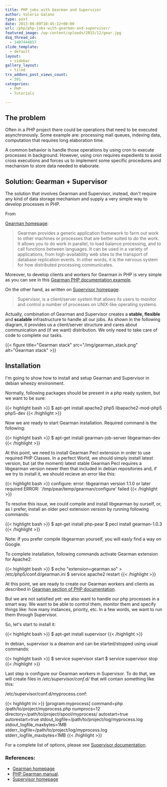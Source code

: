 ```yaml
---
title: PHP jobs with Gearman and Supervisor
author: Valerio Galano
type: post
date: 2013-06-09T10:45:22+00:00
url: /php/php-jobs-with-gearman-and-supervisor/
featured_image: /wp-content/uploads/2015/12/gear.jpg
dsq_thread_id:
  - 1407444857
slide_template:
  - default
layout:
  - sidebar
gallery_layout:
  - tiled
trx_addons_post_views_count:
  - 391
categories:
  - PHP
  - Tutorials

---
```

## The problem

Often in a PHP project there could be operations that need to be executed asynchronously. Some example are: processing mail queues, indexing data, computation that requires long elaboration time.

A common behavior is handle those operations by using cron to execute processes in background. However, using cron requires expedients to avoid cross executions and forces us to implement some specific procedures and mechanism to store data needed to elaborate.

## Solution: Gearman + Supervisor

The solution that involves Gearman and Supervisor, instead, don't require any kind of data storage mechanism and supply a very simple way to develop processes in PHP.

From 

[Gearman homepage][1]:

> Gearman provides a generic application framework to farm out work to other machines or processes that are better suited to do the work. It allows you to do work in parallel, to load balance processing, and to call functions between languages. It can be used in a variety of applications, from high-availability web sites to the transport of database replication events. In other words, it is the nervous system for how distributed processing communicates.

Moreover, to develop clients and workers for Gearman in PHP is very simple as you can see in this [Gearman PHP documentation example][2].

On the other hand, as written on [Supervisor homepage][3]:

> Supervisor, is a client/server system that allows its users to monitor and control a number of processes on UNIX-like operating systems.

Actually, combination of Gearman and Supervisor creates a **stable, flexible** and **scalable** infrastructure to handle all our jobs. As shown in the following diagram, it provides us a client/server structure and cares about communication and (if we want) distribution. We only need to take care of code to complete our tasks.

{{< figure title="Gearman stack" src="/img/gearman_stack.png" alt="Gearman stack" >}}

## Installation

I'm going to show how to install and setup Gearman and Supervisor in debian wheezy environment.

Normally, following packages should be present in a php ready system, but we want to be sure:

{{< highlight bash >}}
$ apt-get install apache2 php5 libapache2-mod-php5 php5-dev
{{< /highlight >}}

Now we are ready to start Gearman installation. Required command is the following:

{{< highlight bash >}}
$ apt-get install gearman-job-server libgearman-dev
{{< /highlight >}}

At this point, we need to install Gearman Pecl extension in order to use required PHP Classes. In a perfect World, we should simply install latest version, but (at the moment) latest stable Gearman Pecl requires a libgearman version newer then that included in debian repositories and, if we try to install it, we should recieve an error like this:

{{< highlight bash >}}
configure: error: libgearman version 1.1.0 or later required
ERROR: `/tmp/pear/temp/gearman/configure' failed
{{< /highlight >}}

To resolve this issue, we could compile and install libgearman by ourself, or, as I prefer, install an older pecl extension version by running following commands:

{{< highlight bash >}}
$ apt-get install php-pear
$ pecl install gearman-1.0.3
{{< /highlight >}}

Note: If you prefer compile libgearman yourself, you will easly find a way on Google.

To complete installation, following commands activate Gearman extension for Apache2:

{{< highlight bash >}}
$ echo "extension=gearman.so" > /etc/php5/conf.d/gearman.ini
$ service apache2 restart
{{< /highlight >}}

At this point, we are ready to create our Gearman workers and clients as described in [Gearman section of PHP documentation][4].

But we are not satisfied yet: we also want to handle our php processes in a smart way. We want to be able to control them, monitor them and specify things like: how many instances, priority, etc. In a few words, we want to run them through Supervisor.

So, let's start to install it:

{{< highlight bash >}}
$ apt-get install supervisor
{{< /highlight >}}

In debian, supervisor is a deamon and can be started/stopped using usual commands:

{{< highlight bash >}}
$ service supervisor start
$ service supervisor stop
{{< /highlight >}}

Last step is configure our Gearman workers in Supervisor. To do that, we will create files in _/etc/supervisor/conf.d/_ that will contain something like this:

/etc/supervisor/conf.d/myprocess.conf:

{{< highlight ini >}}
[program:myprocess]
command=php /path/to/project/myprocess.php
numprocs=12
directory=/path/to/project/spool/myprocess/
autostart=true
autorestart=true
stdout_logfile=/path/to/project/log/myprocess.log
stdout_logfile_maxbytes=1MB
stderr_logfile=/path/to/project/log/myprocess.log
stderr_logfile_maxbytes=1MB
{{< /highlight >}}

For a complete list of options, please see [Supervisor documentation][3].

### References:

  * [Gearman homepage][1]
  * [PHP Gearman manual][4].
  * [Supervisor homepage][3]

  [1]: http://www.gearman.org/
  [2]: http://it2.php.net/manual/en/gearman.examples-reverse.php
  [3]: http://supervisord.org/
  [4]: http://it2.php.net/manual/en/book.gearman.php
